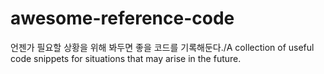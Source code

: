 # awesome-reference-code
언젠가 필요할 상황을 위해 봐두면 좋을 코드를 기록해둔다./A collection of useful code snippets for situations that may arise in the future.

